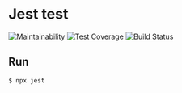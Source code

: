 # Jest test

[![Maintainability](https://api.codeclimate.com/v1/badges/3f1a278454e3abfb974c/maintainability)](https://codeclimate.com/github/youngandinnocent/jest-test/maintainability)
[![Test Coverage](https://api.codeclimate.com/v1/badges/3f1a278454e3abfb974c/test_coverage)](https://codeclimate.com/github/youngandinnocent/jest-test/test_coverage)
[![Build Status](https://travis-ci.org/youngandinnocent/jest-test.svg?branch=master)](https://travis-ci.org/youngandinnocent/jest-test)

## Run

```sh
$ npx jest
```
